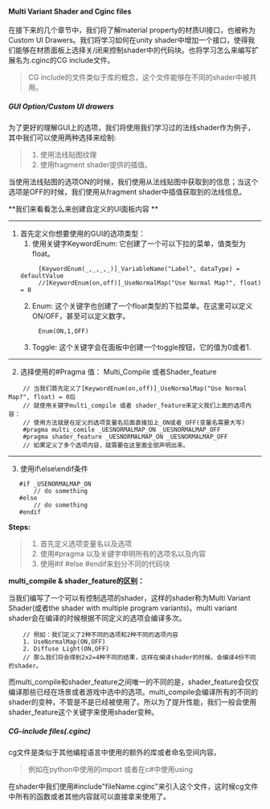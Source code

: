 #### Multi Variant Shader and Cginc files
在接下来的几个章节中，我们将了解material property的材质UI接口，也被称为Custom UI Drawers。我们将学习如何在unity shader中增加一个接口，使得我们能够在材质面板上选择关/闭来控制shader中的代码块。也将学习怎么来编写扩展名为.cginc的CG include文件。
>CG include的文件类似于库的概念，这个文件能够在不同的shader中被共用。


##### GUI Option/Custom UI drawers 

为了更好的理解GUI上的选项，我们将使用我们学习过的法线shader作为例子，其中我们可以使用两种选择来绘制:  
>1. 使用法线贴图纹理  
>2. 使用fragment shader提供的插值。  

当使用法线贴图的选项ON的时候，我们使用从法线贴图中获取到的信息；当这个选项是OFF的时候，我们使用从fragment shader中插值获取到的法线信息。

**我们来看看怎么来创建自定义的UI面板内容 **

***
1. 首先定义你想要使用的GUI的选项类型：
   1. 使用关键字KeywordEnum:  它创建了一个可以下拉的菜单，值类型为float。
   ```
        [KeywordEnum(_,_,_,_)]_VariableName("Label", dataType) = defaultValue
        //[KeywordEnum(on,off)]_UseNormalMap("Use Normal Map?", float) = 0
   ``` 
   2. Enum: 这个关键字也创建了一个float类型的下拉菜单。在这里可以定义ON/OFF，甚至可以定义数字。
   ```
        Enum(ON,1,OFF)
   ```
   3. Toggle: 这个关键字会在面板中创建一个toggle按钮，它的值为0或者1.

---
2. 选择使用的#Pragma 值： Multi_Compile 或者Shader_feature 
```
    // 当我们首先定义了[KeywordEnum(on,off)]_UseNormalMap("Use Normal Map?", float) = 0后
    // 就使用关键字multi_compile 或者 shader_feature来定义我们上面的选项内容：
    // 使用方法就是在定义的选项变量名后面直接加上_ON或者_OFF(变量名需要大写)
    #pragma multi_comile _UESNORMALMAP_ON _UESNORMALMAP_OFF
    #pragma shader_feature _UESNORMALMAP_ON _UESNORMALMAP_OFF
    // 如果定义了多个选项内容，就需要在这里面全部声明出来。
```
 
 ---
 3. 使用if\else\endif条件
 ```
    #if _USENORMALMAP_ON
        // do something
    #else
        // do something
    #endif 
 ```
**Steps:**
>1. 首先定义选项变量名以及选项
>2. 使用#pragma 以及关键字申明所有的选项名以及内容
>3. 使用#if #else #endif来划分不同的代码块

**multi_compile & shader_feature的区别：**

当我们编写了一个可以有控制选项的shader，这样的shader称为Multi Variant Shader(或者the shader with multiple program variants)。multi variant shader会在编译的时候根据不同定义的选项会编译多次。
```
    // 例如：我们定义了2种不同的选项和2种不同的选项内容
    1. UseNormalMap(ON,OFF)
    2. Diffuse Light(ON,OFF)
    // 那么我们将会得到2x2=4种不同的结果，这样在编译shader的时候，会编译4份不同的shader。
```
而multi_compile和shader_feature之间唯一的不同的是，shader_feature会仅仅编译那些已经在场景或者游戏中选中的选项。multi_compile会编译所有的不同的shader的变种，不管是不是已经被使用了。所以为了提升性能，我们一般会使用shader_feature这个关键字来使用shader变种。

##### CG-include files(.cginc)

cg文件是类似于其他编程语言中使用的额外的库或者命名空间内容。
>例如在python中使用的import
>或者在c#中使用using

在shader中我们使用#include"fileName.cginc"来引入这个文件，这时候cg文件中所有的函数或者其他内容就可以直接拿来使用了。
